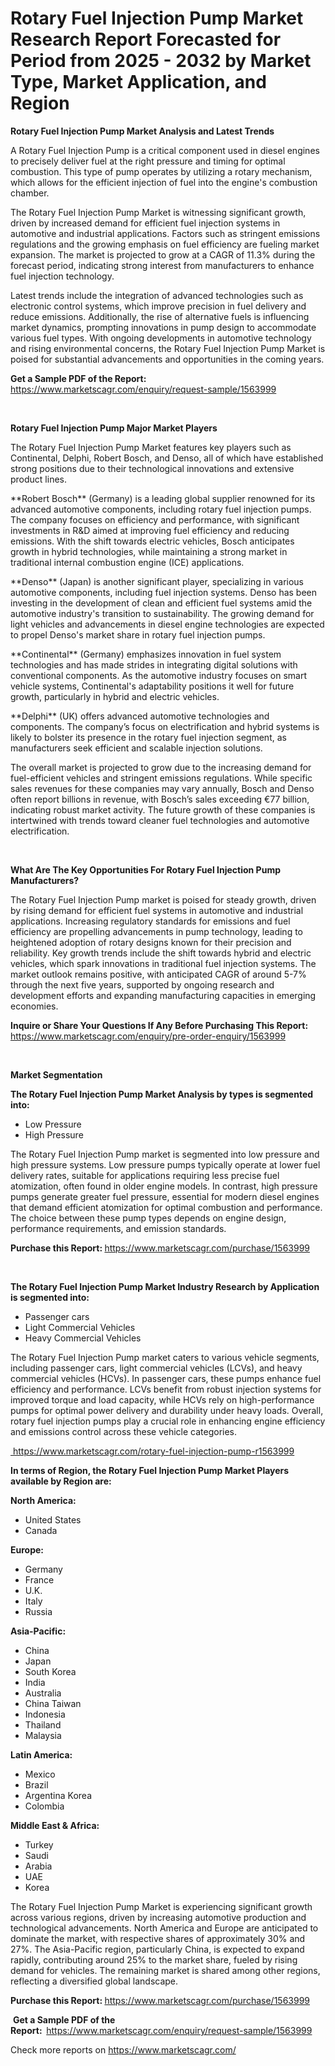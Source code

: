 <p><h1>Rotary Fuel Injection Pump Market Research Report Forecasted for Period from 2025 -  2032 by Market Type, Market Application, and Region</h1></p><p><strong>Rotary Fuel Injection Pump Market Analysis and Latest Trends</strong></p>
<p><p>A Rotary Fuel Injection Pump is a critical component used in diesel engines to precisely deliver fuel at the right pressure and timing for optimal combustion. This type of pump operates by utilizing a rotary mechanism, which allows for the efficient injection of fuel into the engine's combustion chamber.</p><p>The Rotary Fuel Injection Pump Market is witnessing significant growth, driven by increased demand for efficient fuel injection systems in automotive and industrial applications. Factors such as stringent emissions regulations and the growing emphasis on fuel efficiency are fueling market expansion. The market is projected to grow at a CAGR of 11.3% during the forecast period, indicating strong interest from manufacturers to enhance fuel injection technology.</p><p>Latest trends include the integration of advanced technologies such as electronic control systems, which improve precision in fuel delivery and reduce emissions. Additionally, the rise of alternative fuels is influencing market dynamics, prompting innovations in pump design to accommodate various fuel types. With ongoing developments in automotive technology and rising environmental concerns, the Rotary Fuel Injection Pump Market is poised for substantial advancements and opportunities in the coming years.</p></p>
<p><strong>Get a Sample PDF of the Report:&nbsp;</strong> <a href="https://www.marketscagr.com/enquiry/request-sample/1563999?utm_campaign=3546&utm_medium=2&utm_source=Github&utm_content=ia&utm_term=30032025&utm_id=rotary-fuel-injection-pump">https://www.marketscagr.com/enquiry/request-sample/1563999</a></p>
<p>&nbsp;</p>
<p><strong>Rotary Fuel Injection Pump Major Market Players</strong></p>
<p><p>The Rotary Fuel Injection Pump Market features key players such as Continental, Delphi, Robert Bosch, and Denso, all of which have established strong positions due to their technological innovations and extensive product lines. </p><p>**Robert Bosch** (Germany) is a leading global supplier renowned for its advanced automotive components, including rotary fuel injection pumps. The company focuses on efficiency and performance, with significant investments in R&D aimed at improving fuel efficiency and reducing emissions. With the shift towards electric vehicles, Bosch anticipates growth in hybrid technologies, while maintaining a strong market in traditional internal combustion engine (ICE) applications.</p><p>**Denso** (Japan) is another significant player, specializing in various automotive components, including fuel injection systems. Denso has been investing in the development of clean and efficient fuel systems amid the automotive industry's transition to sustainability. The growing demand for light vehicles and advancements in diesel engine technologies are expected to propel Denso's market share in rotary fuel injection pumps.</p><p>**Continental** (Germany) emphasizes innovation in fuel system technologies and has made strides in integrating digital solutions with conventional components. As the automotive industry focuses on smart vehicle systems, Continental's adaptability positions it well for future growth, particularly in hybrid and electric vehicles.</p><p>**Delphi** (UK) offers advanced automotive technologies and components. The company’s focus on electrification and hybrid systems is likely to bolster its presence in the rotary fuel injection segment, as manufacturers seek efficient and scalable injection solutions.</p><p>The overall market is projected to grow due to the increasing demand for fuel-efficient vehicles and stringent emissions regulations. While specific sales revenues for these companies may vary annually, Bosch and Denso often report billions in revenue, with Bosch’s sales exceeding €77 billion, indicating robust market activity. The future growth of these companies is intertwined with trends toward cleaner fuel technologies and automotive electrification.</p></p>
<p>&nbsp;</p>
<p><strong>What Are The Key Opportunities For Rotary Fuel Injection Pump Manufacturers?</strong></p>
<p><p>The Rotary Fuel Injection Pump market is poised for steady growth, driven by rising demand for efficient fuel systems in automotive and industrial applications. Increasing regulatory standards for emissions and fuel efficiency are propelling advancements in pump technology, leading to heightened adoption of rotary designs known for their precision and reliability. Key growth trends include the shift towards hybrid and electric vehicles, which spark innovations in traditional fuel injection systems. The market outlook remains positive, with anticipated CAGR of around 5-7% through the next five years, supported by ongoing research and development efforts and expanding manufacturing capacities in emerging economies.</p></p>
<p><strong>Inquire or Share Your Questions If Any Before Purchasing This Report:</strong> <a href="https://www.marketscagr.com/enquiry/pre-order-enquiry/1563999?utm_campaign=3546&utm_medium=2&utm_source=Github&utm_content=ia&utm_term=30032025&utm_id=rotary-fuel-injection-pump">https://www.marketscagr.com/enquiry/pre-order-enquiry/1563999</a></p>
<p>&nbsp;</p>
<p><strong>Market Segmentation</strong></p>
<p><strong>The Rotary Fuel Injection Pump Market Analysis by types is segmented into:</strong></p>
<p><ul><li>Low Pressure</li><li>High Pressure</li></ul></p>
<p><p>The Rotary Fuel Injection Pump market is segmented into low pressure and high pressure systems. Low pressure pumps typically operate at lower fuel delivery rates, suitable for applications requiring less precise fuel atomization, often found in older engine models. In contrast, high pressure pumps generate greater fuel pressure, essential for modern diesel engines that demand efficient atomization for optimal combustion and performance. The choice between these pump types depends on engine design, performance requirements, and emission standards.</p></p>
<p><strong>Purchase this Report:&nbsp;</strong><a href="https://www.marketscagr.com/purchase/1563999?utm_campaign=3546&utm_medium=2&utm_source=Github&utm_content=ia&utm_term=30032025&utm_id=rotary-fuel-injection-pump">https://www.marketscagr.com/purchase/1563999</a></p>
<p>&nbsp;</p>
<p><strong>The Rotary Fuel Injection Pump Market Industry Research by Application is segmented into:</strong></p>
<p><ul><li>Passenger cars</li><li>Light Commercial Vehicles</li><li>Heavy Commercial Vehicles</li></ul></p>
<p><p>The Rotary Fuel Injection Pump market caters to various vehicle segments, including passenger cars, light commercial vehicles (LCVs), and heavy commercial vehicles (HCVs). In passenger cars, these pumps enhance fuel efficiency and performance. LCVs benefit from robust injection systems for improved torque and load capacity, while HCVs rely on high-performance pumps for optimal power delivery and durability under heavy loads. Overall, rotary fuel injection pumps play a crucial role in enhancing engine efficiency and emissions control across these vehicle categories.</p></p>
<p><a href="https://www.marketscagr.com/rotary-fuel-injection-pump-r1563999?utm_campaign=3546&utm_medium=2&utm_source=Github&utm_content=ia&utm_term=30032025&utm_id=rotary-fuel-injection-pump">&nbsp;https://www.marketscagr.com/rotary-fuel-injection-pump-r1563999</a></p>
<p><strong>In terms of Region, the Rotary Fuel Injection Pump Market Players available by Region are:</strong></p>
<p>
    <p> <strong> North America: </strong>
        <ul>
            <li>United States</li>
            <li>Canada</li>
        </ul>
        </p> 
    <p> <strong> Europe: </strong>
        <ul>
            <li>Germany</li>
            <li>France</li>
            <li>U.K.</li>
            <li>Italy</li>
            <li>Russia</li>
        </ul>
        </p> 
    <p> <strong> Asia-Pacific: </strong>
        <ul>
            <li>China</li>
            <li>Japan</li>
            <li>South Korea</li>
            <li>India</li>
            <li>Australia</li>
            <li>China Taiwan</li>
            <li>Indonesia</li>
            <li>Thailand</li>
            <li>Malaysia</li>
        </ul>
        </p> 
    <p> <strong> Latin America: </strong>
        <ul>
            <li>Mexico</li>
            <li>Brazil</li>
            <li>Argentina Korea</li>
            <li>Colombia</li>
        </ul>
        </p> 
    <p> <strong> Middle East & Africa: </strong>
        <ul>
            <li>Turkey</li>
            <li>Saudi</li>
            <li>Arabia</li>
            <li>UAE</li>
            <li>Korea</li>
        </ul>
    </p>
    </p>
<p><p>The Rotary Fuel Injection Pump Market is experiencing significant growth across various regions, driven by increasing automotive production and technological advancements. North America and Europe are anticipated to dominate the market, with respective shares of approximately 30% and 27%. The Asia-Pacific region, particularly China, is expected to expand rapidly, contributing around 25% to the market share, fueled by rising demand for vehicles. The remaining market is shared among other regions, reflecting a diversified global landscape.</p></p>
<p><strong>Purchase this Report: </strong><a href="https://www.marketscagr.com/purchase/1563999?utm_campaign=3546&utm_medium=2&utm_source=Github&utm_content=ia&utm_term=30032025&utm_id=rotary-fuel-injection-pump">https://www.marketscagr.com/purchase/1563999</a></p>
<p>&nbsp;<strong>Get a Sample PDF of the Report:&nbsp;&nbsp;</strong><a href="https://www.marketscagr.com/enquiry/request-sample/1563999?utm_campaign=3546&utm_medium=2&utm_source=Github&utm_content=ia&utm_term=30032025&utm_id=rotary-fuel-injection-pump">https://www.marketscagr.com/enquiry/request-sample/1563999</a></p>
<p><strong></strong></p>
<p>Check more reports on <a href="https://www.marketscagr.com/?utm_campaign=3546&utm_medium=2&utm_source=Github&utm_content=ia&utm_term=30032025&utm_id=rotary-fuel-injection-pump">https://www.marketscagr.com/</a></p>